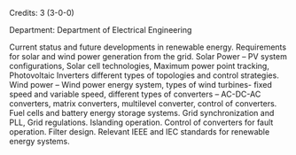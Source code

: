 Credits: 3 (3-0-0)

Department: Department of Electrical Engineering

Current status and future developments in renewable energy. Requirements for solar and wind power generation from the grid. Solar Power – PV system configurations, Solar cell technologies, Maximum power point tracking, Photovoltaic Inverters different types of topologies and control strategies. Wind power – Wind power energy system, types of wind turbines- fixed speed and variable speed, different types of converters – AC-DC-AC converters, matrix converters, multilevel converter, control of converters. Fuel cells and battery energy storage systems. Grid synchronization and PLL, Grid regulations. Islanding operation. Control of converters for fault operation. Filter design. Relevant IEEE and IEC standards for renewable energy systems.